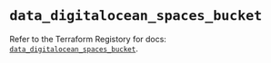 # `data_digitalocean_spaces_bucket`

Refer to the Terraform Registory for docs: [`data_digitalocean_spaces_bucket`](https://registry.terraform.io/providers/digitalocean/digitalocean/2.32.0/docs/data-sources/spaces_bucket).
